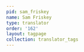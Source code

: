 ```yaml
---
pid: sam_friskey
name: Sam Friskey
type: translator
order: '162'
layout: tagpage
collection: translator_tags
---
```


